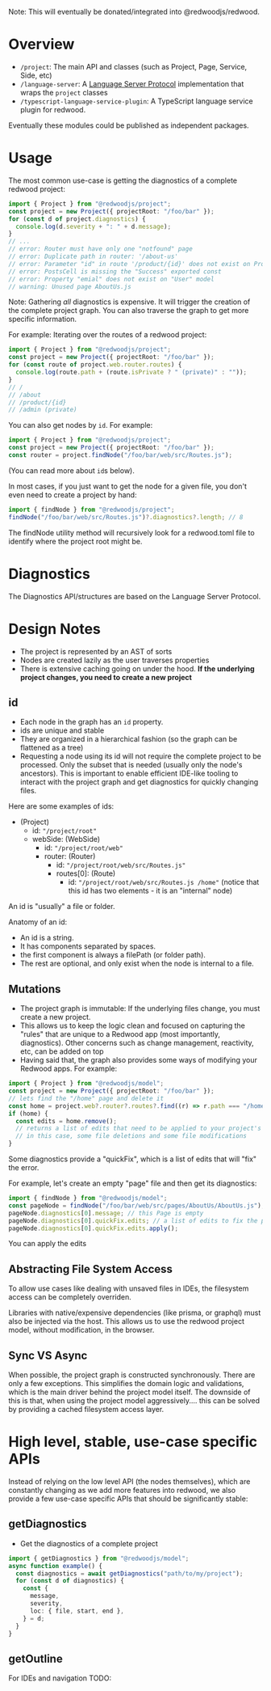 Note: This will eventually be donated/integrated into @redwoodjs/redwood.

# Overview

- `/project`: The main API and classes (such as Project, Page, Service, Side, etc)
- `/language-server`: A [Language Server Protocol](https://microsoft.github.io/language-server-protocol/) implementation that wraps the `project` classes
- `/typescript-language-service-plugin`: A TypeScript language service plugin for redwood.

Eventually these modules could be published as independent packages.

# Usage

The most common use-case is getting the diagnostics of a complete redwood project:

```ts
import { Project } from "@redwoodjs/project";
const project = new Project({ projectRoot: "/foo/bar" });
for (const d of project.diagnostics) {
  console.log(d.severity + ": " + d.message);
}
// ...
// error: Router must have only one "notfound" page
// error: Duplicate path in router: '/about-us'
// error: Parameter "id" in route '/product/{id}' does not exist on ProductPage
// error: PostsCell is missing the "Success" exported const
// error: Property "emial" does not exist on "User" model
// warning: Unused page AboutUs.js
```

Note: Gathering _all_ diagnostics is expensive. It will trigger the creation of the complete project graph.
You can also traverse the graph to get more specific information.

For example: Iterating over the routes of a redwood project:

```ts
import { Project } from "@redwoodjs/project";
const project = new Project({ projectRoot: "/foo/bar" });
for (const route of project.web.router.routes) {
  console.log(route.path + (route.isPrivate ? " (private)" : ""));
}
// /
// /about
// /product/{id}
// /admin (private)
```

You can also get nodes by `id`. For example:

```ts
import { Project } from "@redwoodjs/project";
const project = new Project({ projectRoot: "/foo/bar" });
const router = project.findNode("/foo/bar/web/src/Routes.js");
```

(You can read more about `id`s below).

In most cases, if you just want to get the node for a given file, you don't even need to create a project by hand:

```ts
import { findNode } from "@redwoodjs/project";
findNode("/foo/bar/web/src/Routes.js")?.diagnostics?.length; // 8
```

The findNode utility method will recursively look for a redwood.toml file to identify where the project root might be.

# Diagnostics

The Diagnostics API/structures are based on the Language Server Protocol.

# Design Notes

- The project is represented by an AST of sorts
- Nodes are created lazily as the user traverses properties
- There is extensive caching going on under the hood. **If the underlying project changes, you need to create a new project**

## id

- Each node in the graph has an `id` property.
- ids are unique and stable
- They are organized in a hierarchical fashion (so the graph can be flattened as a tree)
- Requesting a node using its id will not require the complete project to be processed. Only the subset that is needed (usually only the node's ancestors). This is important to enable efficient IDE-like tooling to interact with the project graph and get diagnostics for quickly changing files.

Here are some examples of ids:

- (Project)
  - id: `"/project/root"`
  - webSide: (WebSide)
    - id: `"/project/root/web"`
    - router: (Router)
      - id: `"/project/root/web/src/Routes.js"`
      - routes[0]: (Route)
        - id: `"/project/root/web/src/Routes.js /home"` (notice that this id has two elements - it is an "internal" node)

An id is "usually" a file or folder.

Anatomy of an id:

- An id is a string.
- It has components separated by spaces.
- the first component is always a filePath (or folder path).
- The rest are optional, and only exist when the node is internal to a file.

## Mutations

- The project graph is immutable: If the underlying files change, you must create a new project.
- This allows us to keep the logic clean and focused on capturing the "rules" that are unique to a Redwood app (most importantly, diagnostics). Other concerns such as change management, reactivity, etc, can be added on top
- Having said that, the graph also provides some ways of modifying your Redwood apps. For example:

```ts
import { Project } from "@redwoodjs/model";
const project = new Project({ projectRoot: "/foo/bar" });
// lets find the "/home" page and delete it
const home = project.web?.router?.routes?.find((r) => r.path === "/home");
if (home) {
  const edits = home.remove();
  // returns a list of edits that need to be applied to your project's files
  // in this case, some file deletions and some file modifications
}
```

Some diagnostics provide a "quickFix", which is a list of edits that will "fix" the error.

For example, let's create an empty "page" file and then get its diagnostics:

```ts
import { findNode } from "@redwoodjs/model";
const pageNode = findNode("/foo/bar/web/src/pages/AboutUs/AboutUs.js");
pageNode.diagnostics[0].message; // this Page is empty
pageNode.diagnostics[0].quickFix.edits; // a list of edits to fix the problem
pageNode.diagnostics[0].quickFix.edits.apply();
```

You can apply the edits

## Abstracting File System Access

To allow use cases like dealing with unsaved files in IDEs, the filesystem access can be completely overriden.

Libraries with native/expensive dependencies (like prisma, or graphql) must also be injected via the host. This allows us to use the redwood project model, without modification, in the browser.

## Sync VS Async

When possible, the project graph is constructed synchronously. There are only a few exceptions. This simplifies the domain logic and validations, which is the main driver behind the project model itself.
The downside of this is that, when using the project model aggressively.... this can be solved by providing a cached filesystem access layer.

# High level, stable, use-case specific APIs

Instead of relying on the low level API (the nodes themselves), which are constantly changing as we add more features into redwood, we also provide a few use-case specific APIs that should be significantly stable:

## getDiagnostics

- Get the diagnostics of a complete project

```ts
import { getDiagnostics } from "@redwoodjs/model";
async function example() {
  const diagnostics = await getDiagnostics("path/to/my/project");
  for (const d of diagnostics) {
    const {
      message,
      severity,
      loc: { file, start, end },
    } = d;
  }
}
```

## getOutline

For IDEs and navigation
TODO:
